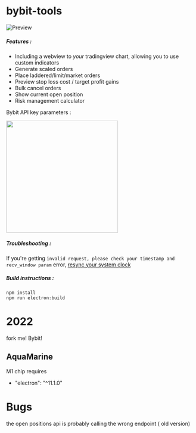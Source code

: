 # bybit-tools

![Preview](./screenshots/main_screen.png)

##### Features :

 - Including a webview to *your* tradingview chart, allowing you to use custom indicators
 - Generate scaled orders
 - Place laddered/limit/market orders
 - Preview stop loss cost / target profit gains
 - Bulk cancel orders
 - Show current open position
 - Risk management calculator

Bybit API key parameters : 

<img src="screenshots/bybit_key_parameters.png" width="300">

##### Troubleshooting :
If you're getting `invalid request, please check your timestamp and recv_window param` error, [resync your system clock](https://www.google.com/search?q=sync+system+clock&oq=sync+system+clock)

##### Build instructions :
```
npm install
npm run electron:build
```

# 2022 
fork me! Bybit!
## AquaMarine 
M1 chip requires  
- "electron": "^11.1.0"

# Bugs
the open positions api is probably calling the wrong endpoint ( old version)



